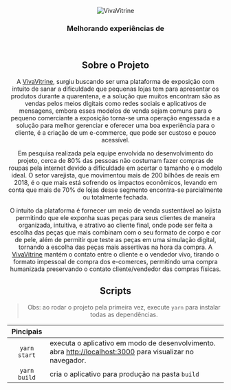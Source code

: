 <p align="center">
  <img src="https://github.com/alantechsafe/megahack-sebrae/blob/develop/src/assets/images/VivaVitrine.png" alt="VivaVitrine" />
</p>

<h3 align="center">
  Melhorando experiências de
</h3>

<br>

<div align="center">

## Sobre o Projeto

A [VivaVitrine](url), surgiu buscando ser uma plataforma de exposição com intuito de sanar a dificuldade que pequenas lojas tem para apresentar os produtos durante a quarentena, e a solução que muitos encontram são as vendas pelos meios digitais como redes sociais e aplicativos de mensagens, embora esses modelos de venda sejam comuns para o pequeno comerciante a exposição torna-se uma operação engessada e a solução para melhor gerenciar e oferecer uma boa experiência para o cliente, é a criação de um e-commerce, que pode ser custoso e pouco acessível.

Em pesquisa realizada pela equipe envolvida no desenvolvimento do projeto, cerca de 80% das pessoas não costumam fazer compras de roupas pela internet devido a dificuldade em acertar o tamanho e o modelo ideal. O setor varejista, que movimentou mais de 200 bilhões de reais em 2018, é o que mais está sofrendo os impactos econômicos, levando em conta que mais de 70% de lojas desse segmento encontra-se parcialmente ou totalmente fechada.

O intuito da plataforma é fornecer um meio de venda sustentável ao lojista permitindo que ele exponha suas peças para seus clientes de maneira organizada, intuitiva, e atrativo ao cliente final, onde pode ser feita a escolha das peças que mais combinam com o seu formato de corpo e cor de pele, além de permitir que teste as peças em uma simulação digital, tornando a escolha das peças mais assertivas na hora da compra. A [VivaVitrine](url) mantém o contato entre o cliente e o vendedor vivo, tirando o formato impessoal de compra dos e-comerces, permitindo uma compra humanizada preservando o contato cliente/vendedor das compras físicas.

## Scripts

> Obs: ao rodar o projeto pela primeira vez, execute `yarn` para instalar todas as dependências.

|Pincipais ||
|:----------:|-------------|
|`yarn start`|executa o aplicativo em modo de desenvolvimento. abra [http://localhost:3000](http://localhost:3000) para visualizar no navegador.
|`yarn build`|cria o aplicativo para produção na pasta `build` | $1600 |
